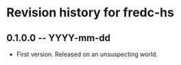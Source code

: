 # Revision history for fredc-hs

## 0.1.0.0  -- YYYY-mm-dd

* First version. Released on an unsuspecting world.
